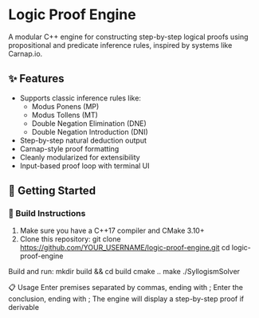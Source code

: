 # Logic Proof Engine

A modular C++ engine for constructing step-by-step logical proofs using propositional and predicate inference rules, inspired by systems like Carnap.io.

## ✨ Features
- Supports classic inference rules like:
  - Modus Ponens (MP)
  - Modus Tollens (MT)
  - Double Negation Elimination (DNE)
  - Double Negation Introduction (DNI)
- Step-by-step natural deduction output
- Carnap-style proof formatting
- Cleanly modularized for extensibility
- Input-based proof loop with terminal UI

## 🚀 Getting Started
### 🔧 Build Instructions
1. Make sure you have a C++17 compiler and CMake 3.10+
2. Clone this repository:
git clone https://github.com/YOUR_USERNAME/logic-proof-engine.git
cd logic-proof-engine

Build and run:
mkdir build && cd build
cmake ..
make
./SyllogismSolver

📋 Usage
Enter premises separated by commas, ending with ;
Enter the conclusion, ending with ;
The engine will display a step-by-step proof if derivable
